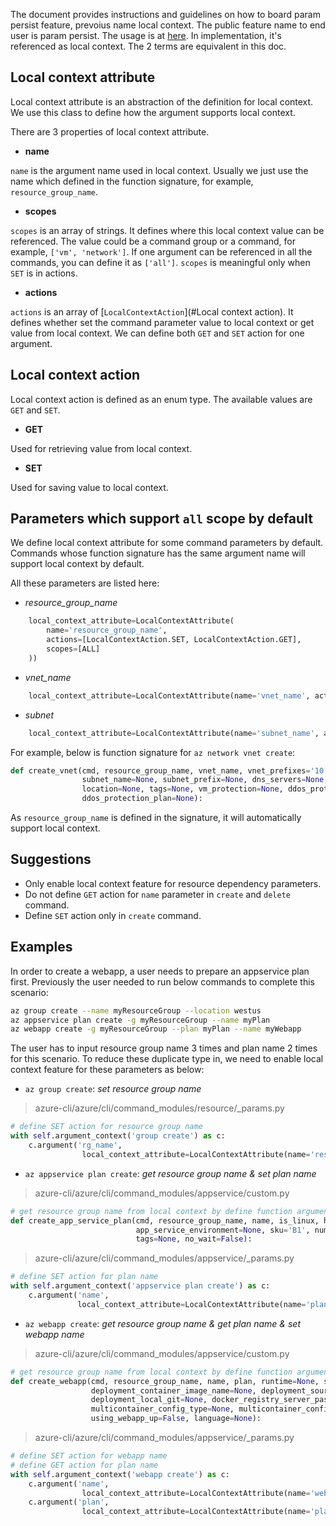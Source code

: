 The document provides instructions and guidelines on how to board param persist feature, prevoius name local context. The public feature name to end user is param persist. The usage is at [here](https://docs.microsoft.com/cli/azure/param-persist-howto). In implementation, it's referenced as local context. The 2 terms are equivalent in this doc.

## Local context attribute

Local context attribute is an abstraction of the definition for local context. We use this class to define how the argument supports local context.

There are 3 properties of local context attribute.

- **name**

`name` is the argument name used in local context. Usually we just use the name which defined in the function signature, for example, `resource_group_name`.

- **scopes**

`scopes` is an array of strings. It defines where this local context value can be referenced. The value could be a command group or a command, for example, `['vm', 'network']`. If one argument can be referenced in all the commands, you can define it as `['all']`. `scopes` is meaningful only when `SET` is in actions.
    
- **actions**

`actions` is an array of [`LocalContextAction`](#Local context action). It defines whether set the command parameter value to local context or get value from local context. We can define both `GET` and `SET` action for one argument.


## Local context action

Local context action is defined as an enum type. The available values are `GET` and `SET`.

- **GET**

Used for retrieving value from local context.

- **SET**

Used for saving value to local context.


## Parameters which support `all` scope by default

We define local context attribute for some command parameters by default. Commands whose function signature has the same argument name will support local context by default.

All these parameters are listed here:

- *resource_group_name*
```python
    local_context_attribute=LocalContextAttribute(
        name='resource_group_name',
        actions=[LocalContextAction.SET, LocalContextAction.GET],
        scopes=[ALL]
    ))
```

- *vnet_name*
```python
    local_context_attribute=LocalContextAttribute(name='vnet_name', actions=[LocalContextAction.GET])
```

- *subnet*
```python
    local_context_attribute=LocalContextAttribute(name='subnet_name', actions=[LocalContextAction.GET])
```

For example, below is function signature for `az network vnet create`:
```python
def create_vnet(cmd, resource_group_name, vnet_name, vnet_prefixes='10.0.0.0/16',
                subnet_name=None, subnet_prefix=None, dns_servers=None,
                location=None, tags=None, vm_protection=None, ddos_protection=None,
                ddos_protection_plan=None):
```
As `resource_group_name` is defined in the signature, it will automatically support local context.


## Suggestions

- Only enable local context feature for resource dependency parameters.
- Do not define `GET` action for `name` parameter in `create` and `delete` command.
- Define `SET` action only in `create` command.

## Examples
In order to create a webapp, a user needs to prepare an appservice plan first. Previously the user needed to run below commands to complete this scenario:
```bash
az group create --name myResourceGroup --location westus
az appservice plan create -g myResourceGroup --name myPlan
az webapp create -g myResourceGroup --plan myPlan --name myWebapp
```
The user has to input resource group name 3 times and plan name 2 times for this scenario. To reduce these duplicate type in, we need to enable local context feature for these parameters as below:

- `az group create`: *set resource group name*
> azure-cli/azure/cli/command_modules/resource/_params.py
```python
# define SET action for resource group name
with self.argument_context('group create') as c:
    c.argument('rg_name',
                local_context_attribute=LocalContextAttribute(name='resource_group_name',actions=[LocalContextAction.SET], scopes=[ALL]))
```

- `az appservice plan create`: *get resource group name & set plan name*

> azure-cli/azure/cli/command_modules/appservice/custom.py
```python
# get resource group name from local context by define function argument name as `resource_group_name`
def create_app_service_plan(cmd, resource_group_name, name, is_linux, hyper_v, per_site_scaling=False,
                            app_service_environment=None, sku='B1', number_of_workers=None, location=None,
                            tags=None, no_wait=False):
```

> azure-cli/azure/cli/command_modules/appservice/_params.py
```python
# define SET action for plan name
with self.argument_context('appservice plan create') as c:
    c.argument('name',
               local_context_attribute=LocalContextAttribute(name='plan_name', actions=[LocalContextAction.SET], scopes=['appservice', 'webapp', 'functionapp']))
```

- `az webapp create`: *get resource group name & get plan name & set webapp name*

> azure-cli/azure/cli/command_modules/appservice/custom.py
```python
# get resource group name from local context by define function argument name as `resource_group_name`
def create_webapp(cmd, resource_group_name, name, plan, runtime=None, startup_file=None,  # pylint: disable=too-many-statements,too-many-branches
                  deployment_container_image_name=None, deployment_source_url=None, deployment_source_branch='master',
                  deployment_local_git=None, docker_registry_server_password=None, docker_registry_server_user=None,
                  multicontainer_config_type=None, multicontainer_config_file=None, tags=None,
                  using_webapp_up=False, language=None):
```

> azure-cli/azure/cli/command_modules/appservice/_params.py
```python
# define SET action for webapp name
# define GET action for plan name
with self.argument_context('webapp create') as c:
    c.argument('name',
                local_context_attribute=LocalContextAttribute(name='web_name', actions=[LocalContextAction.SET], scopes=['webapp']))
    c.argument('plan',
                local_context_attribute=LocalContextAttribute(name='plan_name', actions=[LocalContextAction.GET]))
```
